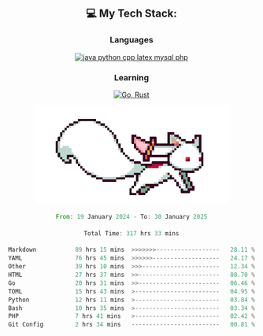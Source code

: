 
<div align="center">
<br>

## 💻 My Tech Stack:

### Languages

[![java python cpp latex mysql php](https://skillicons.dev/icons?i=java,python,cpp,latex,mysql,php)](https://skillicons.dev)

### Learning

[![Go, Rust](https://skillicons.dev/icons?i=go,rust)](https://skillicons.dev)

<center>

<img src="kyubey.gif" alt="Alt-Text" title="" >

</center>


<!--START_SECTION:waka-->

```rust
From: 19 January 2024 - To: 30 January 2025

Total Time: 317 hrs 33 mins

Markdown           89 hrs 15 mins  >>>>>>>------------------   28.11 %
YAML               76 hrs 45 mins  >>>>>>-------------------   24.17 %
Other              39 hrs 10 mins  >>>----------------------   12.34 %
HTML               27 hrs 37 mins  >>-----------------------   08.70 %
Go                 20 hrs 31 mins  >>-----------------------   06.46 %
TOML               15 hrs 43 mins  >------------------------   04.95 %
Python             12 hrs 11 mins  >------------------------   03.84 %
Bash               10 hrs 35 mins  >------------------------   03.34 %
PHP                7 hrs 41 mins   >------------------------   02.42 %
Git Config         2 hrs 34 mins   -------------------------   00.81 %
```

<!--END_SECTION:waka-->
